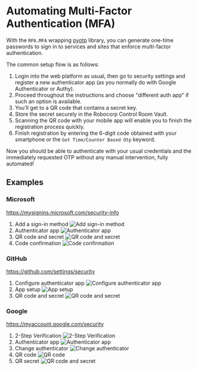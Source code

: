 # Automating Multi-Factor Authentication (MFA)

With the `RPA.MFA` wrapping [pyotp](https://pypi.org/project/pyotp/) library, you can generate one-time passwords to sign in to services and sites that enforce multi-factor authentication.

The common setup flow is as follows:

1. Login into the web platform as usual, then go to security settings and register a new authenticator app (as you normally do with Google Authenticator or Authy).
1. Proceed throughout the instructions and choose "different auth app" if such an option is available.
1. You'll get to a QR code that contains a secret key. 
1. Store the secret securely in the Robocorp Control Room Vault.
1. Scanning the QR code with your mobile app will enable you to finish the registration process quickly.
1. Finish registration by entering the 6-digit code obtained with your smartphone or the `Get Time/Counter Based Otp` keyword.

Now you should be able to authenticate with your usual credentials and the immediately requested OTP without any manual intervention, fully automated!

## Examples

### Microsoft

https://mysignins.microsoft.com/security-info

1. Add a sign-in method ![Add sign-in method](https://github.com/robocorp/example-mfa-otp/raw/master/devdata/screens/ms1.png)
1. Authenticator app ![Authenticator app](https://github.com/robocorp/example-mfa-otp/raw/master/devdata/screens/ms2.png)
1. QR code and secret ![QR code and secret](https://github.com/robocorp/example-mfa-otp/raw/master/devdata/screens/ms3.png)
1. Code confirmation ![Code confirmation](https://github.com/robocorp/example-mfa-otp/raw/master/devdata/screens/ms4.png)

### GitHub

https://github.com/settings/security

1. Configure authenticator app ![Configure authenticator app](https://github.com/robocorp/example-mfa-otp/raw/master/devdata/screens/gh1.png)
1. App setup ![App setup](https://github.com/robocorp/example-mfa-otp/raw/master/devdata/screens/gh2.png)
1. QR code and secret ![QR code and secret](https://github.com/robocorp/example-mfa-otp/raw/master/devdata/screens/gh3.png)

### Google

https://myaccount.google.com/security

1. 2-Step Verification ![2-Step Verification](https://github.com/robocorp/example-mfa-otp/raw/master/devdata/screens/go1.png)
1. Authenticator app ![Authenticator app](https://github.com/robocorp/example-mfa-otp/raw/master/devdata/screens/go2.png)
1. Change authenticator ![Change authenticator](https://github.com/robocorp/example-mfa-otp/raw/master/devdata/screens/go3.png)
1. QR code ![QR code](https://github.com/robocorp/example-mfa-otp/raw/master/devdata/screens/go4.png)
1. QR secret ![QR code and secret](https://github.com/robocorp/example-mfa-otp/raw/master/devdata/screens/go5.png)

